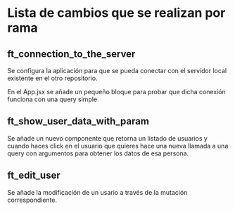 # Lista de cambios que se realizan por rama

## ft_connection_to_the_server

Se configura la aplicación para que se pueda conectar con el servidor local existente en el otro repositorio.

En el App.jsx se añade un pequeño bloque para probar que dicha conexión funciona con una query simple

## ft_show_user_data_with_param

Se añade un nuevo componente que retorna un listado de usuarios y cuando haces click en el usuario que quieres hace una nueva llamada a una query con argumentos para obtener los datos de esa persona.

## ft_edit_user

Se añade la modificación de un usario a través de la mutación correspondiente.